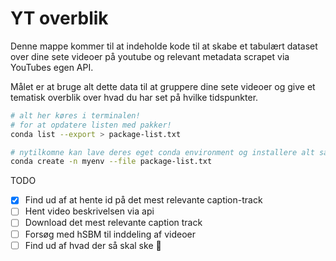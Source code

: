 # YT overblik

Denne mappe kommer til at indeholde kode til at skabe et tabulært dataset over dine sete videoer på youtube og relevant metadata scrapet via YouTubes egen API. 

Målet er at bruge alt dette data til at gruppere dine sete videoer og give et tematisk overblik over hvad du har set på hvilke tidspunkter. 

```zsh
# alt her køres i terminalen! 
# for at opdatere listen med pakker! 
conda list --export > package-list.txt

# nytilkomne kan lave deres eget conda environment og installere alt sådan her:
conda create -n myenv --file package-list.txt
```

TODO 
- [X] Find ud af at hente id på det mest relevante caption-track
- [ ] Hent video beskrivelsen via api
- [ ] Download det mest relevante caption track
- [ ] Forsøg med hSBM til inddeling af videoer
- [ ] Find ud af hvad der så skal ske :tada: 